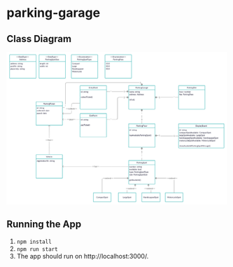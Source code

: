 # parking-garage

## Class Diagram
![Class Diagram](./class-diagram.jpg?raw=true)


## Running the App

1. `npm install`
2. `npm run start`
3. The app should run on http://localhost:3000/. 
